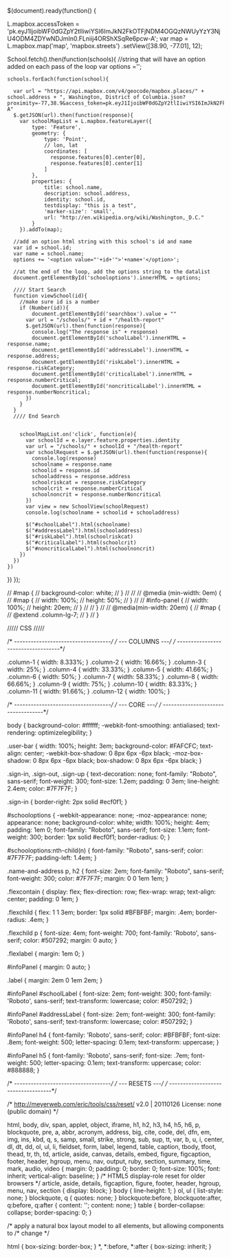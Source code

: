 $(document).ready(function() {

  L.mapbox.accessToken = 'pk.eyJ1IjoibWF0dGZpY2tlIiwiYSI6ImJkN2FkOTFjNDM4OGQzNWUyYzY3NjU4ODM4ZDYwNDJmIn0.FLniij4ORShXSqRe6pcw-A';
  var map = L.mapbox.map('map', 'mapbox.streets')
    .setView([38.90, -77.01], 12);

  School.fetch().then(function(schools){
    //string that will have an option added on each pass of the loop
    var options ='';

    schools.forEach(function(school){

      var url = "https://api.mapbox.com/v4/geocode/mapbox.places/" + school.address + ", Washington, District of Columbia.json?proximity=-77,38.9&access_token=pk.eyJ1IjoibWF0dGZpY2tlIiwiYSI6ImJkN2FkOTFjNDM4OGQzNWUyYzY3NjU4ODM4ZDYwNDJmIn0.FLniij4ORShXSqRe6pcw-A"
      $.getJSON(url).then(function(response){
        var schoolMapList = L.mapbox.featureLayer({
            type: 'Feature',
            geometry: {
                type: 'Point',
                // lon, lat
                coordinates: [
                  response.features[0].center[0],
                  response.features[0].center[1]
                ]
            },
            properties: {
                title: school.name,
                description: school.address,
                identity: school.id,
                testdisplay: "this is a test",
                'marker-size': 'small',
                url: "http://en.wikipedia.org/wiki/Washington,_D.C."
            }
        }).addTo(map);

      //add an option html string with this school's id and name
      var id = school.id;
      var name = school.name;
      options += '<option value="'+id+'">'+name+'</option>';

      //at the end of the loop, add the options string to the datalist
      document.getElementById('schooloptions').innerHTML = options;

      //// Start Search
      function viewSchool(id){
        //make sure id is a number
        if (Number(id)){
            document.getElementById('searchbox').value = ""
          var url = "/schools/" + id + "/health-report"
          $.getJSON(url).then(function(response){
            console.log("The response is" + response)
            document.getElementById('schoolLabel').innerHTML = response.name;
            document.getElementById('addressLabel').innerHTML = response.address;
            document.getElementById('riskLabel').innerHTML = response.riskCategory;
            document.getElementById('criticalLabel').innerHTML =  response.numberCritical;
            document.getElementById('noncriticalLabel').innerHTML = response.numberNoncritical;
          })
        }
      }
      //// End Search


        schoolMapList.on('click', function(e){
          var schoolId = e.layer.feature.properties.identity
          var url = "/schools/" + schoolId + "/health-report"
          var schoolRequest = $.getJSON(url).then(function(response){
            console.log(response)
            schoolname = response.name
            schoolid = response.id
            schooladdress = response.address
            schoolriskcat = response.riskCategory
            schoolcrit = response.numberCritical
            schoolnoncrit = response.numberNoncritical
          })
          var view = new SchoolView(schoolRequest)
          console.log(schoolname + schoolid + schooladdress)

          $("#schoolLabel").html(schoolname)
          $("#addressLabel").html(schooladdress)
          $("#riskLabel").html(schoolriskcat)
          $("#criticalLabel").html(schoolcrit)
          $("#noncriticalLabel").html(schoolnoncrit)
        })
      })
    })
  })
});



// #map {
// 	background-color: white;
// }
//
//
// @media (min-width: 0em) {
// 	#map {
// 	    width: 100%;
// 			height: 50%;
// 	}
//
// 	#info-panel {
// 		width: 100%;
// 		height: 20em;
// 	}
//
// }
//
// @media(min-width: 20em) {
//     #map {
//         @extend .column-lg-7;
//     }
// }











///// CSS /////

/* -----------------------------------*/
/* ---           COLUMNS           ---*/
/* -----------------------------------*/

.column-1 { width: 8.333%; }
.column-2 { width: 16.66%; }
.column-3 { width: 25%; }
.column-4 { width: 33.33%; }
.column-5 { width: 41.66%; }
.column-6 { width: 50%; }
.column-7 { width: 58.33%; }
.column-8 { width: 66.66%; }
.column-9 { width: 75%; }
.column-10 { width: 83.33%; }
.column-11 { width: 91.66%; }
.column-12 { width: 100%; }

/* -----------------------------------*/
/* ---           CORE              ---*/
/* -----------------------------------*/

body {
  background-color: #ffffff;
	-webkit-font-smoothing: antialiased;
	text-rendering: optimizelegibility;
}


.user-bar {
	width: 100%;
	height: 3em;
	background-color: #FAFCFC;
	text-align: center;
	-webkit-box-shadow: 0 8px 6px -6px black;
	   -moz-box-shadow: 0 8px 6px -6px black;
	        box-shadow: 0 8px 6px -6px black;
}

.sign-in, .sign-out, .sign-up {
	text-decoration: none;
	font-family: "Roboto", sans-serif;
	font-weight: 300;
	font-size: 1.2em;
	padding: 0 3em;
	line-height: 2.4em;
	color: #7F7F7F;
}

.sign-in {
	border-right: 2px solid #ecf0f1;
}

#schooloptions {
	-webkit-appearance: none;
	-moz-appearance: none;
	appearance: none;
	background-color: white;
	width: 100%;
	height: 4em;
	padding: 1em 0;
	font-family: "Roboto", sans-serif;
	font-size: 1.1em;
	font-weight: 300;
	border: 1px solid #ecf0f1;
	border-radius: 0;
}

#schooloptions:nth-child(n) {
	font-family: "Roboto", sans-serif;
	color: #7F7F7F;
	padding-left: 1.4em;
}


.name-and-address p, h2 {
	font-size: 2em;
	font-family: "Roboto", sans-serif;
	font-weight: 300;
	color: #7F7F7F;
	margin: 0 0 1em 1em;
}

.flexcontain {
	display: flex;
	flex-direction: row;
	flex-wrap: wrap;
	text-align: center;
	padding: 0 1em;
}

.flexchild {
	flex: 1 1 3em;
	border: 1px solid #BFBFBF;
	margin: .4em;
	border-radius: .4em;
}

.flexchild p {
	font-size: 4em;
	font-weight: 700;
	font-family: 'Roboto', sans-serif;
	color: #507292;
	margin: 0 auto;
}

.flexlabel {
	margin: 1em 0;
}

#infoPanel {
	margin: 0 auto;
}

.label {
	margin: 2em 0 1em 2em;
}

#infoPanel #schoolLabel {
	font-size: 2em;
	font-weight: 300;
	font-family: 'Roboto', sans-serif;
	text-transform: lowercase;
	color: #507292;
}

#infoPanel #addressLabel {
	font-size: 2em;
	font-weight: 300;
	font-family: 'Roboto', sans-serif;
	text-transform: lowercase;
	color: #507292;
}

#infoPanel h4 {
	font-family: 'Roboto', sans-serif;
	color: #BFBFBF;
	font-size: .8em;
	font-weight: 500;
	letter-spacing: 0.1em;
	text-transform: uppercase;
}

#infoPanel h5 {
	font-family: 'Roboto', sans-serif;
	font-size: .7em;
	font-weight: 500;
	letter-spacing: 0.1em;
	text-transform: uppercase;
	color: #888888;
}

/* -----------------------------------*/
/* ---           RESETS            ---*/
/* -----------------------------------*/

/*
http://meyerweb.com/eric/tools/css/reset/
v2.0 | 20110126
License: none (public domain)
*/

html, body, div, span, applet, object, iframe,
h1, h2, h3, h4, h5, h6, p, blockquote, pre,
a, abbr, acronym, address, big, cite, code,
del, dfn, em, img, ins, kbd, q, s, samp,
small, strike, strong, sub, sup, tt, var,
b, u, i, center,
dl, dt, dd, ol, ul, li,
fieldset, form, label, legend,
table, caption, tbody, tfoot, thead, tr, th, td,
article, aside, canvas, details, embed,
figure, figcaption, footer, header, hgroup,
menu, nav, output, ruby, section, summary,
time, mark, audio, video {
	margin: 0;
	padding: 0;
	border: 0;
	font-size: 100%;
	font: inherit;
	vertical-align: baseline;
}
/* HTML5 display-role reset for older browsers */
article, aside, details, figcaption, figure,
footer, header, hgroup, menu, nav, section {
	display: block;
}
body {
	line-height: 1;
}
ol, ul {
	list-style: none;
}
blockquote, q {
	quotes: none;
}
blockquote:before, blockquote:after,
q:before, q:after {
	content: '';
	content: none;
}
table {
	border-collapse: collapse;
	border-spacing: 0;
}

/* apply a natural box layout model to all elements, but allowing components to
/* change */

html {
  box-sizing: border-box;
}
*, *:before, *:after {
  box-sizing: inherit;
}
